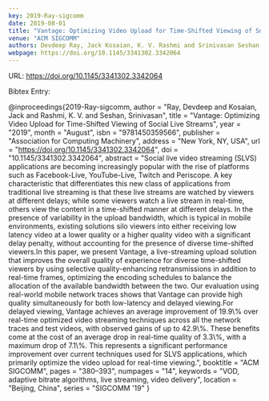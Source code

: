 ```yaml
---
key: 2019-Ray-sigcomm
date: 2019-08-01
title: "Vantage: Optimizing Video Upload for Time-Shifted Viewing of Social Live Streams"
venue: "ACM SIGCOMM"
authors: Devdeep Ray, Jack Kosaian, K. V. Rashmi and Srinivasan Seshan
webpage: https://doi.org/10.1145/3341302.3342064
---
```


URL: https://doi.org/10.1145/3341302.3342064

Bibtex Entry:

@inproceedings{2019-Ray-sigcomm,
    author = "Ray, Devdeep and Kosaian, Jack and Rashmi, K. V. and Seshan, Srinivasan",
    title = "Vantage: Optimizing Video Upload for Time-Shifted Viewing of Social Live Streams",
    year = "2019",
    month = "August",
    isbn = "9781450359566",
    publisher = "Association for Computing Machinery",
    address = "New York, NY, USA",
    url = "https://doi.org/10.1145/3341302.3342064",
    doi = "10.1145/3341302.3342064",
    abstract = "Social live video streaming (SLVS) applications are becoming increasingly popular with the rise of platforms such as Facebook-Live, YouTube-Live, Twitch and Periscope. A key characteristic that differentiates this new class of applications from traditional live streaming is that these live streams are watched by viewers at different delays; while some viewers watch a live stream in real-time, others view the content in a time-shifted manner at different delays. In the presence of variability in the upload bandwidth, which is typical in mobile environments, existing solutions silo viewers into either receiving low latency video at a lower quality or a higher quality video with a significant delay penalty, without accounting for the presence of diverse time-shifted viewers.In this paper, we present Vantage, a live-streaming upload solution that improves the overall quality of experience for diverse time-shifted viewers by using selective quality-enhancing retransmissions in addition to real-time frames, optimizing the encoding schedules to balance the allocation of the available bandwidth between the two. Our evaluation using real-world mobile network traces shows that Vantage can provide high quality simultaneously for both low-latency and delayed viewing.For delayed viewing, Vantage achieves an average improvement of 19.9\\% over real-time optimized video streaming techniques across all the network traces and test videos, with observed gains of up to 42.9\\%. These benefits come at the cost of an average drop in real-time quality of 3.3\\%, with a maximum drop of 7.1\\%. This represents a significant performance improvement over current techniques used for SLVS applications, which primarily optimize the video upload for real-time viewing.",
    booktitle = "ACM SIGCOMM",
    pages = "380–393",
    numpages = "14",
    keywords = "VOD, adaptive bitrate algorithms, live streaming, video delivery",
    location = "Beijing, China",
    series = "SIGCOMM '19"
}

